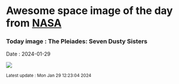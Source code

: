 
# Awesome space image of the day from [NASA](https://api.nasa.gov/)

### Today image : The Pleiades: Seven Dusty Sisters
Date : 2024-01-29

![](https://apod.nasa.gov/apod/image/2401/Pleiades_Stocks_960.jpg)

<small>Latest update : Mon Jan 29 12:23:04 2024</small>
        
